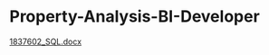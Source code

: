 # Property-Analysis-BI-Developer
[1837602_SQL.docx](https://github.com/gladstan/Property-Analysis-BI-Developer/files/7382129/1837602_SQL.docx)
